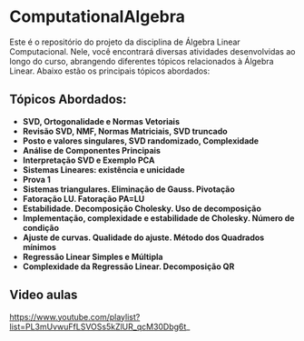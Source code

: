# ComputationalAlgebra

Este é o repositório do projeto da disciplina de Álgebra Linear Computacional. Nele, você encontrará diversas atividades desenvolvidas ao longo do curso, abrangendo diferentes tópicos relacionados à Álgebra Linear. Abaixo estão os principais tópicos abordados:

## Tópicos Abordados:

- **SVD, Ortogonalidade e Normas Vetoriais**
- **Revisão SVD, NMF, Normas Matriciais, SVD truncado**
- **Posto e valores singulares, SVD randomizado, Complexidade**
- **Análise de Componentes Principais**
- **Interpretação SVD e Exemplo PCA**
- **Sistemas Lineares: existência e unicidade**
- **Prova 1**
- **Sistemas triangulares. Eliminação de Gauss. Pivotação**
- **Fatoração LU. Fatoração PA=LU**
- **Estabilidade. Decomposição Cholesky. Uso de decomposição**
- **Implementação, complexidade e estabilidade de Cholesky. Número de condição**
- **Ajuste de curvas. Qualidade do ajuste. Método dos Quadrados mínimos**
- **Regressão Linear Simples e Múltipla**
- **Complexidade da Regressão Linear. Decomposição QR**

## Video aulas 

https://www.youtube.com/playlist?list=PL3mUvwuFfLSVOSs5kZlUR_qcM30Dbg6t_
